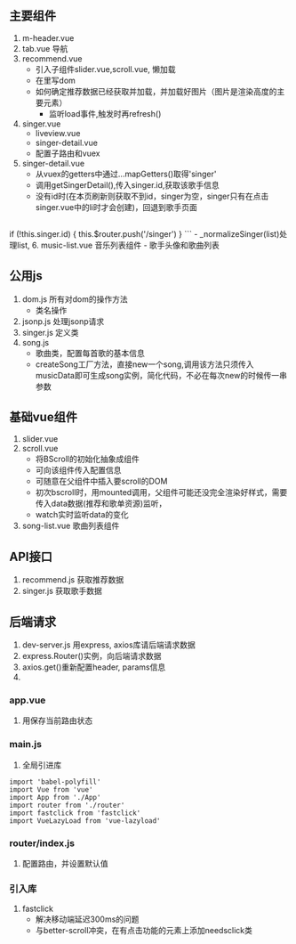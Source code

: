 ## 主要组件
1. m-header.vue
2. tab.vue 导航
3. recommend.vue
	- 引入子组件slider.vue,scroll.vue, 懒加载
	- 在<slider>里写dom
	- 如何确定推荐数据已经获取并加载，并加载好图片（图片是渲染高度的主要元素）
		- 监听<img>load事件,触发时再refresh()
4. singer.vue
	- liveview.vue
	- singer-detail.vue
	- 配置子路由和vuex
5. singer-detail.vue
	- 从vuex的getters中通过...mapGetters()取得'singer'
	- 调用getSingerDetail(),传入singer.id,获取该歌手信息
	- 没有id时(在本页刷新则获取不到id，singer为空，singer只有在点击singer.vue中的li时才会创建)，回退到歌手页面
	```
  if (!this.singer.id) {
    this.$router.push('/singer')
  }
	```	
	- _normalizeSinger(list)处理list,
6. music-list.vue 音乐列表组件
	- 歌手头像和歌曲列表

## 公用js
1. dom.js 所有对dom的操作方法
	- 类名操作
2. jsonp.js 处理jsonp请求
3. singer.js 定义类
4. song.js
	- 歌曲类，配置每首歌的基本信息
	- createSong工厂方法，直接new一个song,调用该方法只须传入musicData即可生成song实例，简化代码，不必在每次new的时候传一串参数

## 基础vue组件
1. slider.vue
2. scroll.vue
	- 将BScroll的初始化抽象成组件
	- 可向该组件传入配置信息
	- <slot>可随意在父组件中插入要scroll的DOM
	- 初次bscroll时，用mounted调用，父组件可能还没完全渲染好样式，需要传入data数据(推荐和歌单资源)监听，
	- watch实时监听data的变化
3. song-list.vue  歌曲列表组件

## API接口
1. recommend.js 获取推荐数据
2. singer.js 获取歌手数据

## 后端请求
1. dev-server.js 用express, axios库请后端请求数据
2. express.Router()实例，向后端请求数据
3. axios.get()重新配置header, params信息
4. 

### app.vue
1. 用<keep-alive>保存当前路由状态

### main.js
1. 全局引进库
```
import 'babel-polyfill'
import Vue from 'vue'
import App from './App'
import router from './router'
import fastclick from 'fastclick'
import VueLazyLoad from 'vue-lazyload'
```

### router/index.js
1. 配置路由，并设置默认值

### 引入库
1. fastclick
	- 解决移动端延迟300ms的问题
	- 与better-scroll冲突，在有点击功能的元素上添加needsclick类